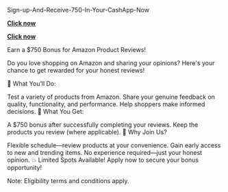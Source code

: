 Sign-up-And-Receive-750-In-Your-CashApp-Now

**[Click now](https://sites.google.com/view/amazone-bonuse/home)**

**[Click now](https://sites.google.com/view/amazone-bonuse/home)**

Earn a $750 Bonus for Amazon Product Reviews!

Do you love shopping on Amazon and sharing your opinions? Here's your chance to get rewarded for your honest reviews!

🔹 What You’ll Do:

Test a variety of products from Amazon.
Share your genuine feedback on quality, functionality, and performance.
Help shoppers make informed decisions.
🔹 What You Get:

A $750 bonus after successfully completing your reviews.
Keep the products you review (where applicable).
🔹 Why Join Us?

Flexible schedule—review products at your convenience.
Gain early access to new and trending items.
No experience required—just your honest opinion.
💥 Limited Spots Available! Apply now to secure your bonus opportunity!

Note: Eligibility terms and conditions apply.

